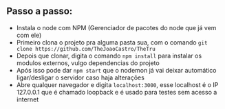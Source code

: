 ## Passo a passo:

- Instala o node com NPM (Gerenciador de pacotes do node que já vem com ele)
- Primeiro clona o projeto pra alguma pasta sua, com o comando ``git clone https://github.com/TheJoaoCastro/TheTru``
- Depois que clonar, digita o comando ``npm install`` para instalar os modulos externos, vulgo dependencias do projeto
- Após isso pode dar ``npm start`` que o nodemon já vai deixar automático ligar/desligar o servidor caso haja alterações
- Abre qualquer navegador e digita ``localhost:3000``, esse localhost é o IP 127.0.0.1 que é chamado loopback e é usado para testes sem acesso a internet
